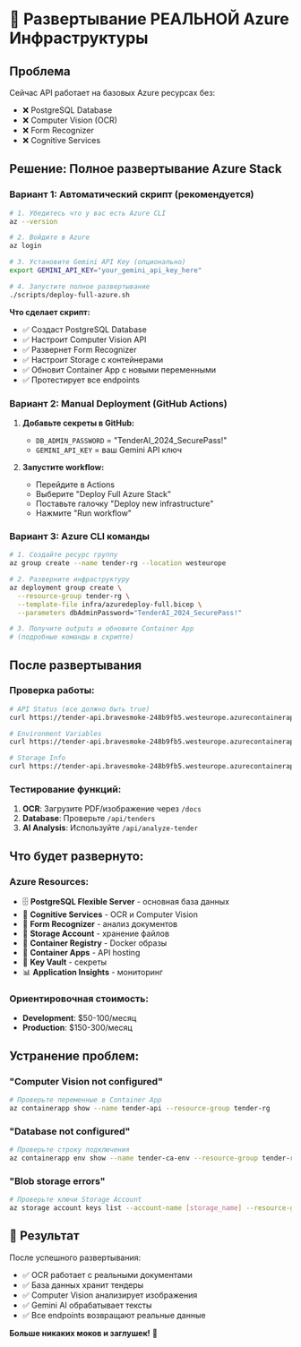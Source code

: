 # 🚀 Развертывание РЕАЛЬНОЙ Azure Инфраструктуры

## Проблема

Сейчас API работает на базовых Azure ресурсах без:

- ❌ PostgreSQL Database
- ❌ Computer Vision (OCR)
- ❌ Form Recognizer
- ❌ Cognitive Services

## Решение: Полное развертывание Azure Stack

### Вариант 1: Автоматический скрипт (рекомендуется)

```bash
# 1. Убедитесь что у вас есть Azure CLI
az --version

# 2. Войдите в Azure
az login

# 3. Установите Gemini API Key (опционально)
export GEMINI_API_KEY="your_gemini_api_key_here"

# 4. Запустите полное развертывание
./scripts/deploy-full-azure.sh
```

**Что сделает скрипт:**

- ✅ Создаст PostgreSQL Database
- ✅ Настроит Computer Vision API
- ✅ Развернет Form Recognizer
- ✅ Настроит Storage с контейнерами
- ✅ Обновит Container App с новыми переменными
- ✅ Протестирует все endpoints

### Вариант 2: Manual Deployment (GitHub Actions)

1. **Добавьте секреты в GitHub:**

   - `DB_ADMIN_PASSWORD` = "TenderAI_2024_SecurePass!"
   - `GEMINI_API_KEY` = ваш Gemini API ключ

2. **Запустите workflow:**
   - Перейдите в Actions
   - Выберите "Deploy Full Azure Stack"
   - Поставьте галочку "Deploy new infrastructure"
   - Нажмите "Run workflow"

### Вариант 3: Azure CLI команды

```bash
# 1. Создайте ресурс группу
az group create --name tender-rg --location westeurope

# 2. Разверните инфраструктуру
az deployment group create \
  --resource-group tender-rg \
  --template-file infra/azuredeploy-full.bicep \
  --parameters dbAdminPassword="TenderAI_2024_SecurePass!"

# 3. Получите outputs и обновите Container App
# (подробные команды в скрипте)
```

## После развертывания

### Проверка работы:

```bash
# API Status (все должно быть true)
curl https://tender-api.bravesmoke-248b9fb5.westeurope.azurecontainerapps.io/

# Environment Variables
curl https://tender-api.bravesmoke-248b9fb5.westeurope.azurecontainerapps.io/api/debug-env

# Storage Info
curl https://tender-api.bravesmoke-248b9fb5.westeurope.azurecontainerapps.io/api/storage-info
```

### Тестирование функций:

1. **OCR**: Загрузите PDF/изображение через `/docs`
2. **Database**: Проверьте `/api/tenders`
3. **AI Analysis**: Используйте `/api/analyze-tender`

## Что будет развернуто:

### Azure Resources:

- 🗄️ **PostgreSQL Flexible Server** - основная база данных
- 🧠 **Cognitive Services** - OCR и Computer Vision
- 📄 **Form Recognizer** - анализ документов
- 💾 **Storage Account** - хранение файлов
- 🐳 **Container Registry** - Docker образы
- 📱 **Container Apps** - API hosting
- 🔐 **Key Vault** - секреты
- 📊 **Application Insights** - мониторинг

### Ориентировочная стоимость:

- **Development**: $50-100/месяц
- **Production**: $150-300/месяц

## Устранение проблем:

### "Computer Vision not configured"

```bash
# Проверьте переменные в Container App
az containerapp show --name tender-api --resource-group tender-rg
```

### "Database not configured"

```bash
# Проверьте строку подключения
az containerapp env show --name tender-ca-env --resource-group tender-rg
```

### "Blob storage errors"

```bash
# Проверьте ключи Storage Account
az storage account keys list --account-name [storage_name] --resource-group tender-rg
```

## 🎯 Результат

После успешного развертывания:

- ✅ OCR работает с реальными документами
- ✅ База данных хранит тендеры
- ✅ Computer Vision анализирует изображения
- ✅ Gemini AI обрабатывает тексты
- ✅ Все endpoints возвращают реальные данные

**Больше никаких моков и заглушек!** 🚀
